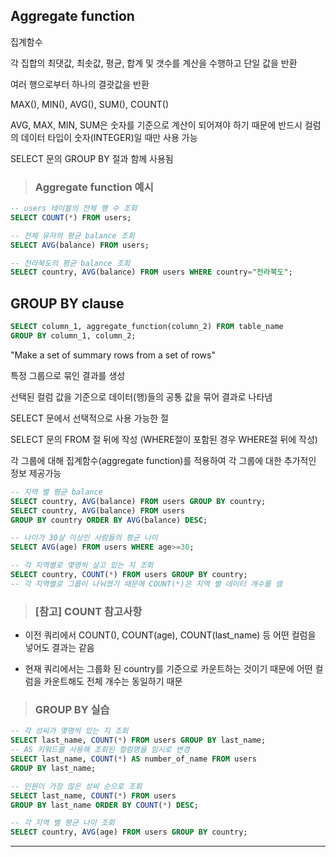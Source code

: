 ## Aggregate function

집계함수

각 집합의 최댓값, 최솟값, 평균, 합계 및 갯수를 계산을 수행하고 단일 값을 반환

  여러 행으로부터 하나의 결괏값을 반환

  MAX(), MIN(), AVG(), SUM(), COUNT()

  AVG, MAX, MIN, SUM은 숫자를 기준으로 계산이 되어져야 하기 때문에 반드시 컬럼의 데이터 타입이 숫자(INTEGER)일 때만 사용 가능

SELECT 문의 GROUP BY 절과 함께 사용됨

> ### Aggregate function 예시

```sql
-- users 테이블의 전체 행 수 조회
SELECT COUNT(*) FROM users;

-- 전체 유저의 평균 balance 조회
SELECT AVG(balance) FROM users;

-- 전라북도의 평균 balance 조회
SELECT country, AVG(balance) FROM users WHERE country="전라북도";
```

## GROUP BY clause

```sql
SELECT column_1, aggregate_function(column_2) FROM table_name
GROUP BY column_1, column_2;
```

"Make a set of summary rows from a set of rows"

특정 그룹으로 묶인 결과를 생성

선택된 컬럼 값을 기준으로 데이터(행)들의 공통 값을 묶어 결과로 나타냄

SELECT 문에서 선택적으로 사용 가능한 절

SELECT 문의 FROM 절 뒤에 작성 (WHERE절이 포함된 경우 WHERE절 뒤에 작성)

각 그룹에 대해 집계함수(aggregate function)를 적용하여 각 그룹에 대한 추가적인 정보 제공가능

```sql
-- 지역 별 평균 balance
SELECT country, AVG(balance) FROM users GROUP BY country;
SELECT country, AVG(balance) FROM users
GROUP BY country ORDER BY AVG(balance) DESC;

-- 나이가 30살 이상인 사람들의 평균 나이
SELECT AVG(age) FROM users WHERE age>=30;

-- 각 지역별로 몇명씩 살고 있는 지 조회
SELECT country, COUNT(*) FROM users GROUP BY country;
-- 각 지역별로 그룹이 나눠졌기 때문에 COUNT(*)은 지역 별 데이터 개수를 셈
```

> ### [참고] COUNT 참고사항

  - 이전 쿼리에서 COUNT(), COUNT(age), COUNT(last_name) 등 어떤 컬럼을 넣어도 결과는 같음

  - 현재 쿼리에서는 그룹화 된 country를 기준으로 카운트하는 것이기 때문에 어떤 컬럼을 카운트해도 전체 개수는 동일하기 때문

> ### GROUP BY 실습

```sql
-- 각 성씨가 몇명씩 있는 지 조회
SELECT last_name, COUNT(*) FROM users GROUP BY last_name;
-- AS 키워드를 사용해 조회된 컬럼명을 임시로 변경
SELECT last_name, COUNT(*) AS number_of_name FROM users 
GROUP BY last_name;

-- 인원이 가장 많은 성씨 순으로 조회
SELECT last_name, COUNT(*) FROM users 
GROUP BY last_name ORDER BY COUNT(*) DESC;

-- 각 지역 별 평균 나이 조회
SELECT country, AVG(age) FROM users GROUP BY country;
```
---